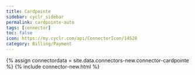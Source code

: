 ```yaml
---
title: Cardpointe
sidebar: cyclr_sidebar
permalink: cardpointe-auto
tags: [connector]
toc: false
icon: https://my.cyclr.com/api/ConnectorIcon/14528
category: Billing/Payment
---
```

{% assign connectordata = site.data.connectors-new.connector-cardpointe %}
{% include connector-new.html %}	